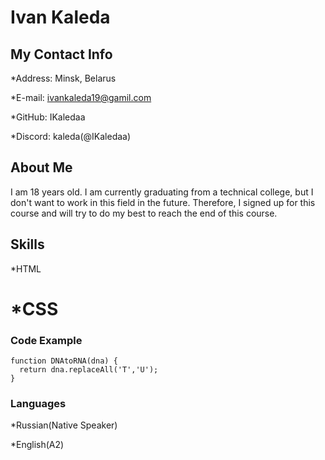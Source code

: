 # Ivan Kaleda

## My Contact Info
*Address: Minsk, Belarus


*E-mail: ivankaleda19@gamil.com


*GitHub: IKaledaa

*Discord: kaleda(@IKaledaa)

## About Me
I am 18 years old. I am currently graduating from a technical college, but I don't want to work in this field in the future. Therefore, I signed up for this course and will try to do my best to reach the end of this course.
## Skills 
*HTML

*CSS
====
### Code Example
```
function DNAtoRNA(dna) {
  return dna.replaceAll('T','U');
}
```
### Languages
*Russian(Native Speaker)

*English(A2)
